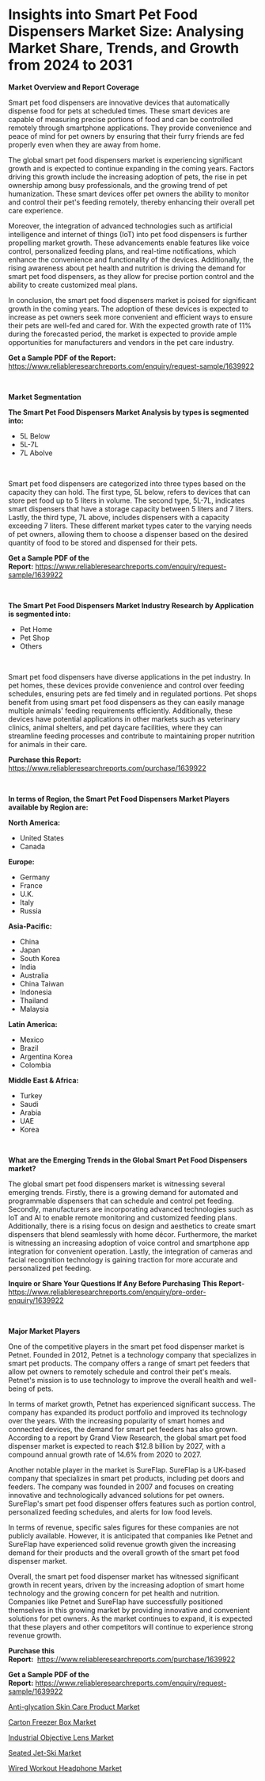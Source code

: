 <p><h1>Insights into Smart Pet Food Dispensers Market Size: Analysing Market Share, Trends, and Growth from 2024 to 2031</h1></p><p><strong>Market Overview and Report Coverage</strong></p>
<p><p>Smart pet food dispensers are innovative devices that automatically dispense food for pets at scheduled times. These smart devices are capable of measuring precise portions of food and can be controlled remotely through smartphone applications. They provide convenience and peace of mind for pet owners by ensuring that their furry friends are fed properly even when they are away from home.</p><p>The global smart pet food dispensers market is experiencing significant growth and is expected to continue expanding in the coming years. Factors driving this growth include the increasing adoption of pets, the rise in pet ownership among busy professionals, and the growing trend of pet humanization. These smart devices offer pet owners the ability to monitor and control their pet's feeding remotely, thereby enhancing their overall pet care experience.</p><p>Moreover, the integration of advanced technologies such as artificial intelligence and internet of things (IoT) into pet food dispensers is further propelling market growth. These advancements enable features like voice control, personalized feeding plans, and real-time notifications, which enhance the convenience and functionality of the devices. Additionally, the rising awareness about pet health and nutrition is driving the demand for smart pet food dispensers, as they allow for precise portion control and the ability to create customized meal plans.</p><p>In conclusion, the smart pet food dispensers market is poised for significant growth in the coming years. The adoption of these devices is expected to increase as pet owners seek more convenient and efficient ways to ensure their pets are well-fed and cared for. With the expected growth rate of 11% during the forecasted period, the market is expected to provide ample opportunities for manufacturers and vendors in the pet care industry.</p></p>
<p><strong>Get a Sample PDF of the Report:</strong> <a href="https://www.reliableresearchreports.com/enquiry/request-sample/1639922">https://www.reliableresearchreports.com/enquiry/request-sample/1639922</a></p>
<p>&nbsp;</p>
<p><strong>Market Segmentation</strong></p>
<p><strong>The Smart Pet Food Dispensers Market Analysis by types is segmented into:</strong></p>
<p><ul><li>5L Below</li><li>5L-7L</li><li>7L Abolve</li></ul></p>
<p>&nbsp;</p>
<p><p>Smart pet food dispensers are categorized into three types based on the capacity they can hold. The first type, 5L below, refers to devices that can store pet food up to 5 liters in volume. The second type, 5L-7L, indicates smart dispensers that have a storage capacity between 5 liters and 7 liters. Lastly, the third type, 7L above, includes dispensers with a capacity exceeding 7 liters. These different market types cater to the varying needs of pet owners, allowing them to choose a dispenser based on the desired quantity of food to be stored and dispensed for their pets.</p></p>
<p><strong>Get a Sample PDF of the Report:</strong>&nbsp;<a href="https://www.reliableresearchreports.com/enquiry/request-sample/1639922">https://www.reliableresearchreports.com/enquiry/request-sample/1639922</a></p>
<p>&nbsp;</p>
<p><strong>The Smart Pet Food Dispensers Market Industry Research by Application is segmented into:</strong></p>
<p><ul><li>Pet Home</li><li>Pet Shop</li><li>Others</li></ul></p>
<p>&nbsp;</p>
<p><p>Smart pet food dispensers have diverse applications in the pet industry. In pet homes, these devices provide convenience and control over feeding schedules, ensuring pets are fed timely and in regulated portions. Pet shops benefit from using smart pet food dispensers as they can easily manage multiple animals' feeding requirements efficiently. Additionally, these devices have potential applications in other markets such as veterinary clinics, animal shelters, and pet daycare facilities, where they can streamline feeding processes and contribute to maintaining proper nutrition for animals in their care.</p></p>
<p><strong>Purchase this Report:</strong>&nbsp; <a href="https://www.reliableresearchreports.com/purchase/1639922">https://www.reliableresearchreports.com/purchase/1639922</a></p>
<p>&nbsp;</p>
<p><strong>In terms of Region, the Smart Pet Food Dispensers Market Players available by Region are:</strong></p>
<p>
    <p> <strong> North America: </strong>
        <ul>
            <li>United States</li>
            <li>Canada</li>
        </ul>
        </p> 
    <p> <strong> Europe: </strong>
        <ul>
            <li>Germany</li>
            <li>France</li>
            <li>U.K.</li>
            <li>Italy</li>
            <li>Russia</li>
        </ul>
        </p> 
    <p> <strong> Asia-Pacific: </strong>
        <ul>
            <li>China</li>
            <li>Japan</li>
            <li>South Korea</li>
            <li>India</li>
            <li>Australia</li>
            <li>China Taiwan</li>
            <li>Indonesia</li>
            <li>Thailand</li>
            <li>Malaysia</li>
        </ul>
        </p> 
    <p> <strong> Latin America: </strong>
        <ul>
            <li>Mexico</li>
            <li>Brazil</li>
            <li>Argentina Korea</li>
            <li>Colombia</li>
        </ul>
        </p> 
    <p> <strong> Middle East & Africa: </strong>
        <ul>
            <li>Turkey</li>
            <li>Saudi</li>
            <li>Arabia</li>
            <li>UAE</li>
            <li>Korea</li>
        </ul>
    </p>
    </p>
<p>&nbsp;</p>
<p><strong>What are the Emerging Trends in the Global Smart Pet Food Dispensers market?</strong></p>
<p><p>The global smart pet food dispensers market is witnessing several emerging trends. Firstly, there is a growing demand for automated and programmable dispensers that can schedule and control pet feeding. Secondly, manufacturers are incorporating advanced technologies such as IoT and AI to enable remote monitoring and customized feeding plans. Additionally, there is a rising focus on design and aesthetics to create smart dispensers that blend seamlessly with home décor. Furthermore, the market is witnessing an increasing adoption of voice control and smartphone app integration for convenient operation. Lastly, the integration of cameras and facial recognition technology is gaining traction for more accurate and personalized pet feeding.</p></p>
<p><strong>Inquire or Share Your Questions If Any Before Purchasing This Report</strong>- <a href="https://www.reliableresearchreports.com/enquiry/pre-order-enquiry/1639922">https://www.reliableresearchreports.com/enquiry/pre-order-enquiry/1639922</a></p>
<p>&nbsp;</p>
<p><strong>Major Market Players</strong></p>
<p><p>One of the competitive players in the smart pet food dispenser market is Petnet. Founded in 2012, Petnet is a technology company that specializes in smart pet products. The company offers a range of smart pet feeders that allow pet owners to remotely schedule and control their pet's meals. Petnet's mission is to use technology to improve the overall health and well-being of pets.</p><p>In terms of market growth, Petnet has experienced significant success. The company has expanded its product portfolio and improved its technology over the years. With the increasing popularity of smart homes and connected devices, the demand for smart pet feeders has also grown. According to a report by Grand View Research, the global smart pet food dispenser market is expected to reach $12.8 billion by 2027, with a compound annual growth rate of 14.6% from 2020 to 2027.</p><p>Another notable player in the market is SureFlap. SureFlap is a UK-based company that specializes in smart pet products, including pet doors and feeders. The company was founded in 2007 and focuses on creating innovative and technologically advanced solutions for pet owners. SureFlap's smart pet food dispenser offers features such as portion control, personalized feeding schedules, and alerts for low food levels.</p><p>In terms of revenue, specific sales figures for these companies are not publicly available. However, it is anticipated that companies like Petnet and SureFlap have experienced solid revenue growth given the increasing demand for their products and the overall growth of the smart pet food dispenser market.</p><p>Overall, the smart pet food dispenser market has witnessed significant growth in recent years, driven by the increasing adoption of smart home technology and the growing concern for pet health and nutrition. Companies like Petnet and SureFlap have successfully positioned themselves in this growing market by providing innovative and convenient solutions for pet owners. As the market continues to expand, it is expected that these players and other competitors will continue to experience strong revenue growth.</p></p>
<p><strong>Purchase this Report:</strong>&nbsp;&nbsp;<a href="https://www.reliableresearchreports.com/purchase/1639922">https://www.reliableresearchreports.com/purchase/1639922</a></p>
<p></p>
<p><strong>Get a Sample PDF of the Report:</strong>&nbsp;<a href="https://www.reliableresearchreports.com/enquiry/request-sample/1639922">https://www.reliableresearchreports.com/enquiry/request-sample/1639922</a></p>
<p><p><a href="https://github.com/bracarafogo/Market-Research-Report-List-1/blob/main/anti-glycation-skin-care-product-market.md">Anti-glycation Skin Care Product Market</a></p><p><a href="https://github.com/antony131rp/Market-Research-Report-List-1/blob/main/carton-freezer-box-market.md">Carton Freezer Box Market</a></p><p><a href="https://github.com/laholand/Market-Research-Report-List-1/blob/main/industrial-objective-lens-market.md">Industrial Objective Lens Market</a></p><p><a href="https://github.com/mohamedbakry57/Market-Research-Report-List-1/blob/main/seated-jet-ski-market.md">Seated Jet-Ski Market</a></p><p><a href="https://github.com/sougarounis/Market-Research-Report-List-1/blob/main/wired-workout-headphone-market.md">Wired Workout Headphone Market</a></p></p>